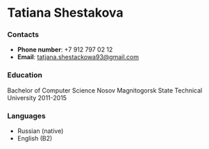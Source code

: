 # Tatiana Shestakova
### Contacts
 * **Phone number**: +7 912 797 02 12
 * **Email**: tatjana.shestackowa93@gmail.com
### Education
Bachelor of Computer Science
Nosov Magnitogorsk State Technical University
2011-2015
### Languages
* Russian (native)
* English (B2)
